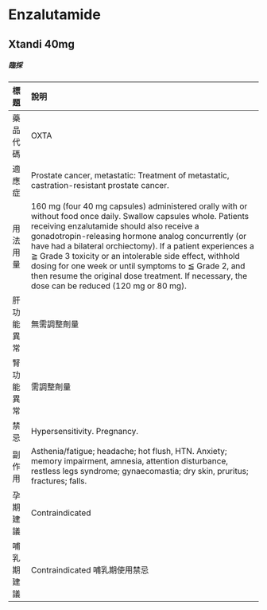 # Enzalutamide

## Xtandi 40mg

##### 臨採

| 標題       | 說明                                                                                                                                                                                                                                                                                                                                                                                                                                                                                                      |
|:-----------|:----------------------------------------------------------------------------------------------------------------------------------------------------------------------------------------------------------------------------------------------------------------------------------------------------------------------------------------------------------------------------------------------------------------------------------------------------------------------------------------------------------|
| 藥品代碼   | OXTA                                                                                                                                                                                                                                                                                                                                                                                                                                                                                                      |
| 適應症     | Prostate cancer, metastatic: Treatment of metastatic, castration-resistant prostate cancer.                                                                                                                                                                                                                                                                                                                                                                                                               |
| 用法用量   | 160 mg (four 40 mg capsules) administered orally with or without food once daily. Swallow capsules whole. Patients receiving enzalutamide should also receive a gonadotropin-releasing hormone analog concurrently (or have had a bilateral orchiectomy). If a patient experiences a ≧ Grade 3 toxicity or an intolerable side effect, withhold dosing for one week or until symptoms to ≦ Grade 2, and then resume the original dose treatment. If necessary, the dose can be reduced (120 mg or 80 mg). |
| 肝功能異常 | 無需調整劑量                                                                                                                                                                                                                                                                                                                                                                                                                                                                                              |
| 腎功能異常 | 需調整劑量                                                                                                                                                                                                                                                                                                                                                                                                                                                                                                |
| 禁忌       | Hypersensitivity. Pregnancy.                                                                                                                                                                                                                                                                                                                                                                                                                                                                              |
| 副作用     | Asthenia/fatigue; headache; hot flush, HTN. Anxiety; memory impairment, amnesia, attention disturbance, restless legs syndrome; gynaecomastia; dry skin, pruritus; fractures; falls.                                                                                                                                                                                                                                                                                                                      |
| 孕期建議   | Contraindicated                                                                                                                                                                                                                                                                                                                                                                                                                                                                                           |
| 哺乳期建議 | Contraindicated 哺乳期使用禁忌                                                                                                                                                                                                                                                                                                                                                                                                                                                                            |

